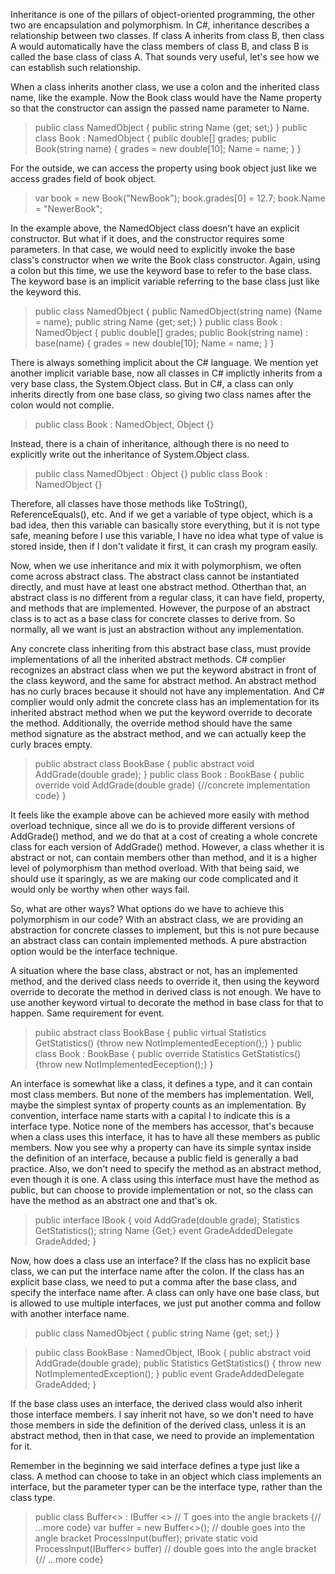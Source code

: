 Inheritance is one of the pillars of object-oriented programming, the other two are encapsulation and polymorphism. In C#, inheritance describes a relationship between two classes. If class A inherits from class B, then class A would automatically have the class members of class B, and class B is called the base class of class A. That sounds very useful, let's see how we can establish such relationship.

When a class inherits another class, we use a colon and the inherited class name, like the example. Now the Book class would have the Name property so that the constructor can assign the passed name parameter to Name.

>public class NamedObject
>{
>	public string Name
>	{get; set;}
>}
>public class Book : NamedObject
>{
>	public double[] grades;
>	public Book(string name)
>	{
>		grades = new double[10];
>		Name = name;
>	}
>}

For the outside, we can access the property using book object just like we access grades field of book object.

>var book = new Book("NewBook");
>book.grades[0] = 12.7;
>book.Name = "NewerBook";

In the example above, the NamedObject class doesn't have an explicit constructor. But what if it does, and the constructor requires some parameters. In that case, we would need to explicitly invoke the base class's constructor when we write the Book class constructor. Again, using a colon but this time, we use the keyword base to refer to the base class. The keyword base is an implicit variable referring to the base class just like the keyword this.

>public class NamedObject
>{
>	public NamedObject(string name)
>	{Name = name};
>	public string Name
>	{get; set;}
>}
>public class Book : NamedObject
>{
>	public double[] grades;
>	public Book(string name) : base(name)
>	{
>		grades = new double[10];
>		Name = name;
>	}
>}

There is always something implicit about the C# language. We mention yet another implicit variable base, now all classes in C# implictly inherits from a very base class, the System.Object class. But in C#, a class can only inherits directly from one base class, so giving two class names after the colon would not complie.

>public class Book : NamedObject, Object
>{}

Instead, there is a chain of inheritance, although there is no need to explicitly write out the inheritance of System.Object class.

>public class NamedObject : Object
>{}
>public class Book : NamedObject
>{}

Therefore, all classes have those methods like ToString(), ReferenceEquals(), etc. And if we get a variable of type object, which is a bad idea, then this variable can basically store everything, but it is not type safe, meaning before I use this variable, I have no idea what type of value is stored inside, then if I don't validate it first, it can crash my program easily.

Now, when we use inheritance and mix it with polymorphism, we often come across abstract class. The abstract class cannot be instantiated directly, and must have at least one abstract method. Otherthan that, an abstract class is no different from a regular class, it can have field, property, and methods that are implemented.  However, the purpose of an abstract class is to act as a base class for concrete classes to derive from. So normally, all we want is just an abstraction without any implementation.

Any concrete class inheriting from this abstract base class, must provide implementations of all the inherited abstract methods. C# complier recognizes an abstract class when we put the keyword abstract in front of the class keyword, and the same for abstract method. An abstract method has no curly braces because it should not have any implementation. And C# complier would only admit the concrete class has an implementation for its inherited abstract method when we put the keyword override to decorate the method. Additionally, the override method should have the same method signature as the abstract method, and we can actually keep the curly braces empty.

>public abstract class BookBase
>{
>	public abstract void AddGrade(double grade);
>}
>public class Book : BookBase
>{
>	public override void AddGrade(double grade)
>	{//concrete implementation code}
>}

It feels like the example above can be achieved more easily with method overload technique, since all we do is to provide different versions of AddGrade() method, and we do that at a cost of creating a whole concrete class for each version of AddGrade() method. However, a class whether it is abstract or not, can contain members other than method, and it is a higher level of polymorphism than method overload. With that being said, we should use it sparingly, as we are making our code complicated and it would only be worthy when other ways fail.

So, what are other ways? What options do we have to achieve this polymorphism in our code?
With an abstract class, we are providing an abstraction for concrete classes to implement, but this is not pure because an abstract class can contain implemented methods. A pure abstraction option would be the interface technique.

A situation where the base class, abstract or not, has an implemented method, and the derived class needs to override it, then using the keyword override to decorate the method in derived class is not enough. We have to use another keyword virtual to decorate the method in base class for that to happen. Same requirement for event.

>public abstract class BookBase
>{
>	public virtual Statistics GetStatistics()
>	{throw new NotImplementedEeception();}
>}
>public class Book : BookBase
>{
>	public override Statistics GetStatistics()
>	{throw new NotImplementedEeception();}
>}

An interface is somewhat like a class, it defines a type, and it can contain most class members. But none of the members has implementation. Well, maybe the simplest syntax of property counts as an implementation. 
By convention, interface name starts with a capital I to indicate this is a interface type. 
Notice none of the members has accessor, that's because when a class uses this interface, it has to have all these members as public members. Now you see why a property can have its simple syntax inside the definition of an interface, because a public field is generally a bad practice. Also, we don't need to specify the method as an abstract method, even though it is one. A class using this interface must have the method as public, but can choose to provide implementation or not, so the class can have the method as an abstract one and that's ok.

>public interface IBook
>{
>	void AddGrade(double grade);
>	Statistics GetStatistics();
>	string Name {Get;}
>	event GradeAddedDelegate GradeAdded;
>}

Now, how does a class use an interface? If the class has no explicit base class, we can put the interface name after the colon. If the class has an explicit base class, we need to put a comma after the base class, and specify the interface name after. A class can only have one base class, but is allowed to use multiple interfaces, we just put another comma and follow with another interface name.

>public class NamedObject
>{
>	public string Name
>	{get; set;}
>}

>public class BookBase : NamedObject, IBook
>{
>	public abstract void AddGrade(double grade);
>	public Statistics GetStatistics()
>	{
>		throw new NotImplementedException();
>	}
>	public event GradeAddedDelegate GradeAdded;
>}

If the base class uses an interface, the derived class would also inherit those interface members. I say inherit not have, so we don't need to have those members in side the definition of the derived class, unless it is an abstract method, then in that case, we need to provide an implementation for it.

Remember in the beginning we said interface defines a type just like a class. A method can choose to take in an object which class implements an interface, but the parameter typer can be the interface type, rather than the class type.

>public class Buffer<> : IBuffer <> // T goes into the angle brackets
>{// ...more code}
>var buffer = new Buffer<>(); // double goes into the angle bracket
>ProcessInput(buffer);
>private static void ProcessInput(IBuffer<> buffer) // double goes into the angle bracket
>{// ...more code}